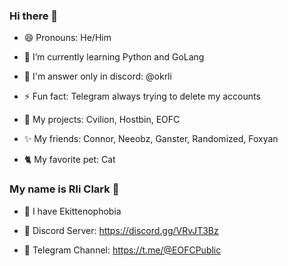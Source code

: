 ### Hi there 👋

- 😄 Pronouns: He/Him

- 💭 I’m currently learning Python and GoLang

- 🎁 I'm answer only in discord: @okrli

- ⚡ Fun fact: Telegram always trying to delete my accounts

- 🎈 My projects: Cvilion, Hostbin, EOFC

- ✨ My friends: Connor, Neeobz, Ganster, Randomized, Foxyan

- 🐈 My favorite pet: Cat

### My name is Rli Clark 🦉

- 👻 I have Ekittenophobia

- 🎪 Discord Server: https://discord.gg/VRvJT3Bz

- 🎁 Telegram Channel: https://t.me/@EOFCPublic
